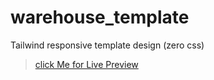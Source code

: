 # warehouse_template
Tailwind responsive template design (zero css)

>[click Me for Live Preview](https://mustafa-montaser.github.io/warehouse_template/)